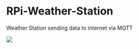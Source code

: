 # RPi-Weather-Station
Weather Station sending data to internet via MQTT
<br>
<p><img src = "https://github.com/Mjrovai/RPi-Weather-Station/blob/master/weather_station_block_diagram.png?raw=true"></p>
